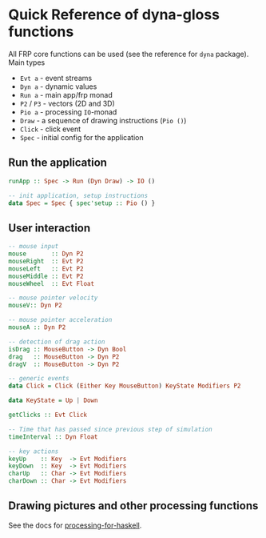 # Quick Reference of dyna-gloss functions

All FRP core functions can be used (see the reference for `dyna` package).
Main types 
* `Evt a` - event streams
* `Dyn a` - dynamic values
* `Run a` - main app/frp monad
* `P2` / `P3`  - vectors (2D and 3D)
* `Pio a` - processing `IO`-monad
* `Draw` - a sequence of drawing instructions (`Pio ()`)
* `Click` - click event
* `Spec`  - initial config for the application

## Run the application

```haskell
runApp :: Spec -> Run (Dyn Draw) -> IO ()

-- init application, setup instructions
data Spec = Spec { spec'setup :: Pio () }
```

## User interaction

```haskell
-- mouse input
mouse       :: Dyn P2
mouseRight  :: Evt P2
mouseLeft   :: Evt P2
mouseMiddle :: Evt P2
mouseWheel  :: Evt Float

-- mouse pointer velocity
mouseV:: Dyn P2

-- mouse pointer acceleration
mouseA :: Dyn P2

-- detection of drag action
isDrag :: MouseButton -> Dyn Bool
drag   :: MouseButton -> Dyn P2
dragV  :: MouseButton -> Dyn P2

-- generic events
data Click = Click (Either Key MouseButton) KeyState Modifiers P2	

data KeyState = Up | Down

getClicks :: Evt Click

-- Time that has passed since previous step of simulation
timeInterval :: Dyn Float

-- key actions
keyUp    :: Key  -> Evt Modifiers
keyDown  :: Key  -> Evt Modifiers
charUp   :: Char -> Evt Modifiers
charDown :: Char -> Evt Modifiers
```

## Drawing pictures and other processing functions

See the docs for 
[processing-for-haskell](https://hackage.haskell.org/package/processing-for-haskell).

